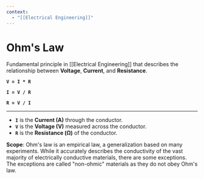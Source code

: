 ```yaml
---
context:
  - "[[Electrical Engineering]]"
---
```


# Ohm's Law

Fundamental principle in [[Electrical Engineering]] that describes the relationship between **Voltage**, **Current**, and **Resistance**.

**`V = I * R`**

**`I = V / R`**

**`R = V / I`**

---

- **`I`** is the **Current (A)** through the conductor.
- **`V`** is the **Voltage (V)** measured across the conductor.
- **`R`** is the **Resistance (Ω)** of the conductor.

**Scope**: Ohm's law is an empirical law, a generalization based on many experiments. While it accurately describes the conductivity of the vast majority of electrically conductive materials, there are some exceptions. The exceptions are called "non-ohmic" materials as they do not obey Ohm's law.
